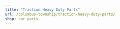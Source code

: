 ```yaml
---
title: "Traction Heavy Duty Parts"
url: /columbus-township/traction-heavy-duty-parts/
shop: car parts
---
```

